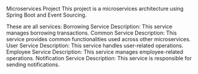 Microservices Project
This project is a microservices architecture using Spring Boot and Event Sourcing.

These are all services:
Borrowing Service
Description: This service manages borrowing transactions.
Common Service
Description: This service provides common functionalities used across other microservices.
User Service
Description: This service handles user-related operations.
Employee Service
Description: This service manages employee-related operations.
Notification Service
Description: This service is responsible for sending notifications.
